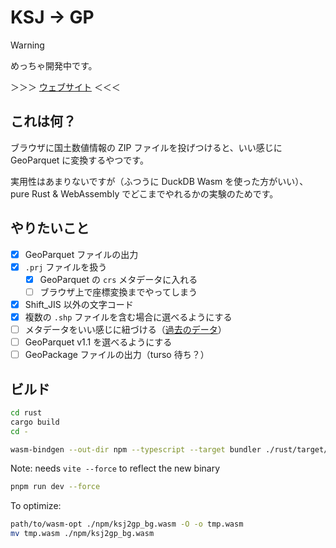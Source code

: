 # KSJ → GP

> [!WARNING]
> めっちゃ開発中です。

＞＞＞ [ウェブサイト](https://yutannihilation.github.io/ksj2gp/) ＜＜＜

## これは何？

ブラウザに国土数値情報の ZIP ファイルを投げつけると、いい感じに GeoParquet に変換するやつです。

実用性はあまりないですが（ふつうに DuckDB Wasm を使った方がいい）、pure Rust & WebAssembly でどこまでやれるかの実験のためです。

## やりたいこと

- [x] GeoParquet ファイルの出力
- [x] `.prj` ファイルを扱う
  - [x] GeoParquet の `crs` メタデータに入れる
  - [ ] ブラウザ上で座標変換までやってしまう
- [x] Shift_JIS 以外の文字コード
- [x] 複数の `.shp` ファイルを含む場合に選べるようにする
- [ ] メタデータをいい感じに紐づける（[過去のデータ](https://github.com/yutannihilation/kokudosuuchi-metadata)）
- [ ] GeoParquet v1.1 を選べるようにする
- [ ] GeoPackage ファイルの出力（turso 待ち？）

## ビルド

```sh
cd rust
cargo build
cd -

wasm-bindgen --out-dir npm --typescript --target bundler ./rust/target/wasm32-unknown-unknown/debug/ksj2gp.wasm
```

Note: needs `vite --force` to reflect the new binary

```sh
pnpm run dev --force
```

To optimize:

```sh
path/to/wasm-opt ./npm/ksj2gp_bg.wasm -O -o tmp.wasm
mv tmp.wasm ./npm/ksj2gp_bg.wasm
```
